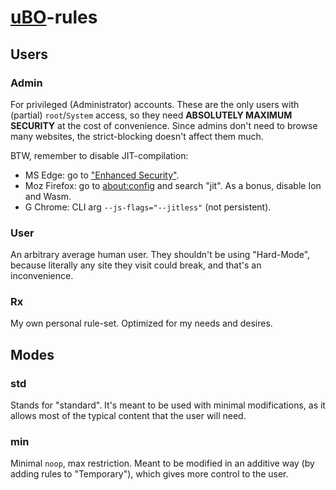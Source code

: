 # [uBO](https://github.com/gorhill/uBlock)-rules

## Users

### Admin
For privileged (Administrator) accounts. These are the only users with (partial) `root`/`System` access, so they need **ABSOLUTELY MAXIMUM SECURITY** at the cost of convenience. Since admins don't need to browse many websites, the strict-blocking doesn't affect them much.

BTW, remember to disable JIT-compilation:
- MS Edge: go to ["Enhanced Security"](edge://settings/privacy#SecureMode).
- Moz Firefox: go to [about:config](about:config) and search "jit". As a bonus, disable Ion and Wasm.
- G Chrome: CLI arg `--js-flags="--jitless"` (not persistent).

### User
An arbitrary average human user. They shouldn't be using "Hard-Mode", because literally any site they visit could break, and that's an inconvenience.

### Rx
My own personal rule-set. Optimized for my needs and desires.

## Modes

### std
Stands for "standard". It's meant to be used with minimal modifications, as it allows most of the typical content that the user will need.

### min
Minimal `noop`, max restriction. Meant to be modified in an additive way (by adding rules to "Temporary"), which gives more control to the user.
